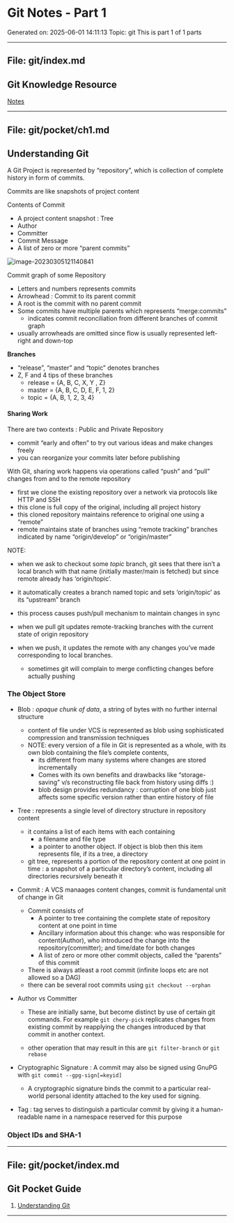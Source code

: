 # Git Notes - Part 1
Generated on: 2025-06-01 14:11:13
Topic: git
This is part 1 of 1 parts

---

## File: git/index.md

## Git Knowledge Resource



[Notes](pocket/index.md)


---

## File: git/pocket/ch1.md

## Understanding Git

A Git Project is represented by “repository”, which is collection of complete history in form of commits.

Commits are like snapshots of project content

Contents of Commit

- A project content snapshot : Tree
- Author
- Committer
- Commit Message
- A list of zero or more “parent commits”

![image-20230305121140841](ch1.assets/image-20230305121140841.png)

Commit graph of some Repository

- Letters and numbers represents commits
- Arrowhead : Commit to its parent commit
- A root is the commit with no parent commit
- Some commits have multiple parents which represents “merge:commits”
  - indicates commit reconciliation from different branches of commit graph
- usually arrowheads are omitted since flow is usually represented left-right and down-top

**Branches**

- “release”, “master” and “topic” denotes branches
- Z, F and 4 tips of these branches
  - release = {A, B, C, X, Y , Z}
  - master = {A, B, C, D, E, F, 1, 2}
  - topic = {A, B, 1, 2, 3, 4}

#### Sharing Work

There are two contexts : Public and Private Repository

- commit “early and often” to try out various ideas and make changes freely
- you can reorganize your commits later before publishing

With Git, sharing work happens via operations called “push” and “pull” changes from and to the remote repository

- first we clone the existing repository over a network via protocols like HTTP and SSH
- this clone is full copy of the original, including all project history
- this cloned repository maintains reference to original one using a “remote”
- remote maintains state of branches using “remote tracking” branches indicated by name “origin/develop” or “origin/master”

NOTE:

- when we ask to checkout some *topic* branch, git sees that there isn’t a local branch with that name (initially master/main is fetched) but since remote already has ‘origin/topic’.
- it automatically creates a branch named topic and sets ‘origin/topic’ as its “upstream” branch
- this process causes push/pull mechanism to maintain changes in sync

- when we pull git updates remote-tracking branches with the current state of origin repository
- when we push, it updates the remote with any changes you’ve made corresponding to local branches.
  - sometimes git will complain to merge conflicting changes before actually pushing

### The Object Store

- Blob : *opaque chunk of data*, a string of bytes with no further internal structure
  - content of file under VCS is represented as blob using sophisticated compression and transmission techniques
  - NOTE: every version of a file in Git is represented as a whole, with its own blob containing the file’s complete contents,
    - its different from many systems where changes are stored incrementally
    - Comes with its own benefits and drawbacks like “storage-saving” v/s reconstructing file back from history using diffs :)
    - blob design provides redundancy : corruption of one blob just affects some specific version rather than entire history of file
- Tree : represents a single level of directory structure in repository content
  - it contains a list of each items with each containing
    - a filename and file type
    - a pointer to another object. If object is blob then this item represents file, if its a tree, a directory
  - git tree, represents a portion of the repository content at one point in time : a snapshot of a particular directory’s content, including all directories recursively beneath it
- Commit : A VCS manaages content changes, commit is fundamental unit of change in Git
  - Commit consists of
    - A pointer to tree containing the complete state of repository content at one point in time
    - Ancillary information about this change: who was responsible for content(Author), who introduced the change into the repository(committer); and time/date for both changes
    - A list of zero or more other commit objects, called the “parents” of this commit
  - There is always atleast a root commit (infinite loops etc are not allowed so a DAG)
  - there can be several root commits using `git checkout --orphan`

- Author vs Committer

  - These are initially same, but become distinct by use of certain git commands. For example `git chery-pick` replicates changes from existing commit by reapplying the changes introduced by that commit in another context.

  - other operation that may result in this are `git filter-branch` or `git rebase`

- Cryptographic Signature : A commit may also be signed using GnuPG with `git commit --gpg-sign[=keyid]`
  - A cryptographic signature binds the commit to a particular real-world personal identity attached to the key used for signing.
- Tag : tag serves to distinguish a particular commit by giving it a human-readable name in a namespace reserved for this purpose

### Object IDs and SHA-1



---

## File: git/pocket/index.md

## Git Pocket Guide



1. [Understanding Git](ch1.md)

---

